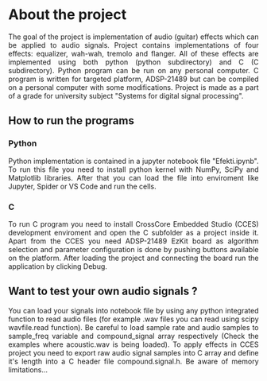 # About the project
<p align="justify">
The goal of the project is implementation of audio (guitar) effects which can be applied to audio signals. Project contains implementations of four effects: equalizer, wah-wah, tremolo and flanger. All of these effects are implemented using both python (python subdirectory) and C (C subdirectory). Python program can be run on any personal computer. C program is written for targeted platform, ADSP-21489 but can be compiled on a personal computer with some modifications. Project is made as a part of a grade for university subject "Systems for digital signal processing".
</p>

## How to run the programs
### Python
<p align="justify">
Python implementation is contained in a jupyter notebook file "Efekti.ipynb". To run this file you need to install python kernel with NumPy, SciPy and Matplotlib libraries. After that you can load the file into enviroment like Jupyter, Spider or VS Code and run the cells.
</p>

### C
<p align="justify">
To run C program you need to install CrossCore Embedded Studio (CCES) development enviroment and open the C subfolder as a project inside it. Apart from the CCES you need ADSP-21489 EzKit board as algorithm selection and parameter configuration is done by pushing buttons available on the platform. After loading the project and connecting the board run the application by clicking Debug.
</p>

## Want to test your own audio signals ?
<p align="justify">
You can load your signals into notebook file by using any python integrated function to read audio files (for example .wav files you can read using scipy wavfile.read function). Be careful to load sample rate and audio samples to sample_freq variable and compound_signal array respectively (Check the examples where acoustic.wav is being loaded).
To apply effects in CCES project you need to export raw audio signal samples into C array and define it's length into a C header file compound.signal.h. Be aware of memory limitations...
</p>
